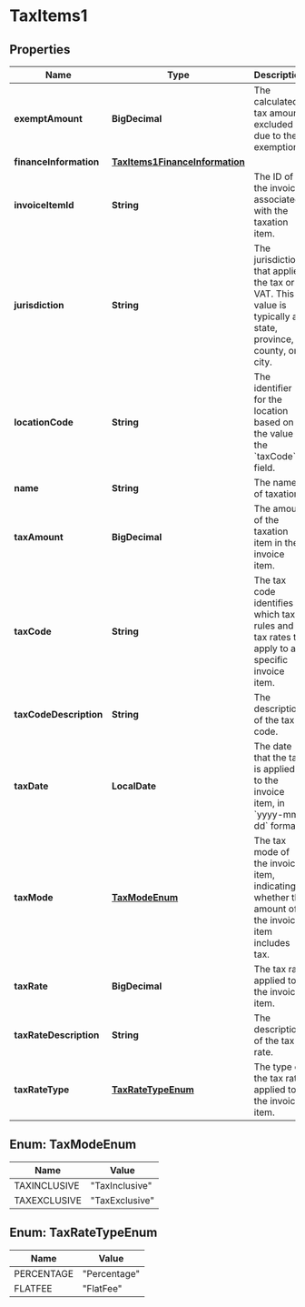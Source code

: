 

# TaxItems1


## Properties

| Name | Type | Description | Notes |
|------------ | ------------- | ------------- | -------------|
|**exemptAmount** | **BigDecimal** | The calculated tax amount excluded due to the exemption.  |  [optional] |
|**financeInformation** | [**TaxItems1FinanceInformation**](TaxItems1FinanceInformation.md) |  |  [optional] |
|**invoiceItemId** | **String** | The ID of the invoice associated with the taxation item.  |  |
|**jurisdiction** | **String** | The jurisdiction that applies the tax or VAT. This value is typically a state, province, county, or city.  |  |
|**locationCode** | **String** | The identifier for the location based on the value of the &#x60;taxCode&#x60; field.  |  [optional] |
|**name** | **String** | The name of taxation.  |  |
|**taxAmount** | **BigDecimal** | The amount of the taxation item in the invoice item.  |  |
|**taxCode** | **String** | The tax code identifies which tax rules and tax rates to apply to a specific invoice item.  |  [optional] |
|**taxCodeDescription** | **String** | The description of the tax code.  |  [optional] |
|**taxDate** | **LocalDate** | The date that the tax is applied to the invoice item, in &#x60;yyyy-mm-dd&#x60; format.  |  |
|**taxMode** | [**TaxModeEnum**](#TaxModeEnum) | The tax mode of the invoice item, indicating whether the amount of the invoice item includes tax.  |  [optional] |
|**taxRate** | **BigDecimal** | The tax rate applied to the invoice item.  |  |
|**taxRateDescription** | **String** | The description of the tax rate.  |  [optional] |
|**taxRateType** | [**TaxRateTypeEnum**](#TaxRateTypeEnum) | The type of the tax rate applied to the invoice item.  |  |



## Enum: TaxModeEnum

| Name | Value |
|---- | -----|
| TAXINCLUSIVE | &quot;TaxInclusive&quot; |
| TAXEXCLUSIVE | &quot;TaxExclusive&quot; |



## Enum: TaxRateTypeEnum

| Name | Value |
|---- | -----|
| PERCENTAGE | &quot;Percentage&quot; |
| FLATFEE | &quot;FlatFee&quot; |



